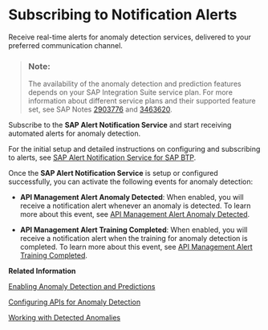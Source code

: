 <!-- loio88e96f47341540c4bbdbf701f5f59b22 -->

# Subscribing to Notification Alerts

Receive real-time alerts for anomaly detection services, delivered to your preferred communication channel.

> ### Note:  
> The availability of the anomaly detection and prediction features depends on your SAP Integration Suite service plan. For more information about different service plans and their supported feature set, see SAP Notes [2903776](https://me.sap.com/notes/2903776) and [3463620](https://me.sap.com/notes/3463620).

Subscribe to the **SAP Alert Notification Service** and start receiving automated alerts for anomaly detection.

For the initial setup and detailed instructions on configuring and subscribing to alerts, see [SAP Alert Notification Service for SAP BTP](https://help.sap.com/docs/alert-notification/sap-alert-notification-for-sap-btp/what-is-sap-alert-notification-service-for-sap-btp?version=Cloud).

Once the **SAP Alert Notification Service** is setup or configured successfully, you can activate the following events for anomaly detection:

-   **API Management Alert Anomaly Detected**: When enabled, you will receive a notification alert whenever an anomaly is detected. To learn more about this event, see [API Management Alert Anomaly Detected](https://help.sap.com/docs/alert-notification/sap-alert-notification-for-sap-btp/sap-api-management-alert-anomaly-detected?version=Cloud).

-   **API Management Alert Training Completed**: When enabled, you will receive a notification alert when the training for anomaly detection is completed. To learn more about this event, see [API Management Alert Training Completed](https://help.sap.com/docs/alert-notification/sap-alert-notification-for-sap-btp/sap-api-management-alert-training-completed?version=Cloud).


**Related Information**  


[Enabling Anomaly Detection and Predictions](enabling-anomaly-detection-and-predictions-98534a0.md "Activate the anomaly detection and prediction features for API proxy calls to enhance monitoring and forecasting capabilities.")

[Configuring APIs for Anomaly Detection](configuring-apis-for-anomaly-detection-9e7e5d1.md "View or configure APIs for anomaly detection.")

[Working with Detected Anomalies](working-with-detected-anomalies-1c677b2.md "Access and analyze anomalies in the analytics dashboard. Discover details about the various types of anomalies, evaluate and resolve them.")

